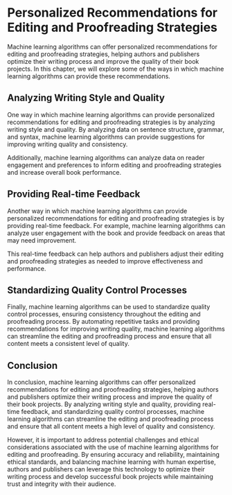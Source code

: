 Personalized Recommendations for Editing and Proofreading Strategies
==========================================================================================================================================

Machine learning algorithms can offer personalized recommendations for editing and proofreading strategies, helping authors and publishers optimize their writing process and improve the quality of their book projects. In this chapter, we will explore some of the ways in which machine learning algorithms can provide these recommendations.

Analyzing Writing Style and Quality
-----------------------------------

One way in which machine learning algorithms can provide personalized recommendations for editing and proofreading strategies is by analyzing writing style and quality. By analyzing data on sentence structure, grammar, and syntax, machine learning algorithms can provide suggestions for improving writing quality and consistency.

Additionally, machine learning algorithms can analyze data on reader engagement and preferences to inform editing and proofreading strategies and increase overall book performance.

Providing Real-time Feedback
----------------------------

Another way in which machine learning algorithms can provide personalized recommendations for editing and proofreading strategies is by providing real-time feedback. For example, machine learning algorithms can analyze user engagement with the book and provide feedback on areas that may need improvement.

This real-time feedback can help authors and publishers adjust their editing and proofreading strategies as needed to improve effectiveness and performance.

Standardizing Quality Control Processes
---------------------------------------

Finally, machine learning algorithms can be used to standardize quality control processes, ensuring consistency throughout the editing and proofreading process. By automating repetitive tasks and providing recommendations for improving writing quality, machine learning algorithms can streamline the editing and proofreading process and ensure that all content meets a consistent level of quality.

Conclusion
----------

In conclusion, machine learning algorithms can offer personalized recommendations for editing and proofreading strategies, helping authors and publishers optimize their writing process and improve the quality of their book projects. By analyzing writing style and quality, providing real-time feedback, and standardizing quality control processes, machine learning algorithms can streamline the editing and proofreading process and ensure that all content meets a high level of quality and consistency.

However, it is important to address potential challenges and ethical considerations associated with the use of machine learning algorithms for editing and proofreading. By ensuring accuracy and reliability, maintaining ethical standards, and balancing machine learning with human expertise, authors and publishers can leverage this technology to optimize their writing process and develop successful book projects while maintaining trust and integrity with their audience.
